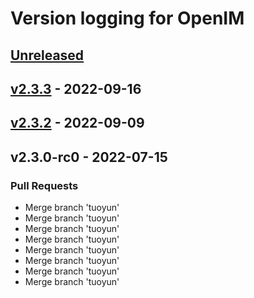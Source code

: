 # Version logging for OpenIM

<!-- BEGIN MUNGE: GENERATED_TOC -->

<!-- END MUNGE: GENERATED_TOC -->

<a name="unreleased"></a>
## [Unreleased]


<a name="v2.3.3"></a>
## [v2.3.3] - 2022-09-16

<a name="v2.3.2"></a>
## [v2.3.2] - 2022-09-09

<a name="v2.3.0-rc0"></a>
## v2.3.0-rc0 - 2022-07-15
### Pull Requests
- Merge branch 'tuoyun'
- Merge branch 'tuoyun'
- Merge branch 'tuoyun'
- Merge branch 'tuoyun'
- Merge branch 'tuoyun'
- Merge branch 'tuoyun'
- Merge branch 'tuoyun'
- Merge branch 'tuoyun'


[Unreleased]: https://github.com/openimsdk/openim-sdk-core/compare/v2.3.3...HEAD
[v2.3.3]: https://github.com/openimsdk/openim-sdk-core/compare/v2.3.2...v2.3.3
[v2.3.2]: https://github.com/openimsdk/openim-sdk-core/compare/v2.3.0-rc0...v2.3.2
